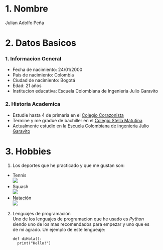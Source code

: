 # **1. Nombre** #
Julian Adolfo Peña
# **2. Datos Basicos** #
### 1. Informacion General ###
* Fecha de nacimiento: 24/01/2000
*  Pais de nacimiento: Colombia
* Ciudad de nacimiento: Bogotá
* Edad: 21 años
* Institucion educativa: Escuela Colombiana de Ingenieria Julio Garavito
### 2. Historia Academica ###
* Estudie hasta 4 de primaria en el [Colegio Corazonista](https://www.corazonistabogota.com/)
* Termine y me gradue de bachiller en el [Colegio Stella Matutina](http://stellamatutina.edu.co/)
* Actualmente estudio en la [Escuela Colombiana de ingenieria Julio Garavito](https://www.escuelaing.edu.co/)
# 3. Hobbies #
1. Los deportes que he practicado y que me gustan son:
* Tennis\
![](https://user-images.githubusercontent.com/88836360/129647731-19e4b08a-c404-4f9f-b7c7-ece122f3fb84.jpg)
* Squash\
![](https://user-images.githubusercontent.com/88836360/129647996-ca43a697-b994-4b70-b7db-4afda39b0078.jpg)
* Natación\
![](https://user-images.githubusercontent.com/88836360/129648011-4e36c929-1ed6-4eda-8d99-c545774e2be2.jpg)

2. Lenguajes de programación\
Uno de los lenguajes de programacion que he usado es *Python*\
siendo uno de los mas recomendados para empezar y uno que es\
de mi agrado. Un ejemplo de este lengueaje:
    ```
    def diHola():
      print("Hello!")
    ```


   

